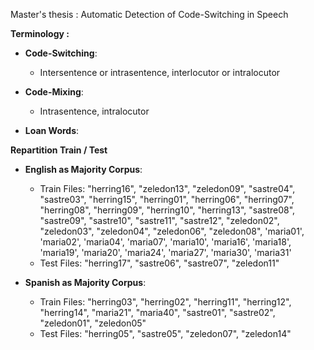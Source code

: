 Master's thesis : Automatic Detection of Code-Switching in Speech

**Terminology :** 

* **Code-Switching**:
  - Intersentence or intrasentence, interlocutor or intralocutor
  
* **Code-Mixing**:
  - Intrasentence, intralocutor
  
* **Loan Words**: 

**Repartition Train / Test**

- **English as Majority Corpus**:  
  - Train Files: "herring16", "zeledon13", "zeledon09", "sastre04", "sastre03", "herring15", "herring01", "herring06", "herring07", "herring08", "herring09", "herring10", "herring13", "sastre08", "sastre09", "sastre10", "sastre11", "sastre12", "zeledon02", "zeledon03", "zeledon04", "zeledon06", "zeledon08", 'maria01', 'maria02', 'maria04', 'maria07', 'maria10', 'maria16', 'maria18', 'maria19', 'maria20', 'maria24', 'maria27', 'maria30', 'maria31'  
  - Test Files: "herring17", "sastre06", "sastre07", "zeledon11"
        
- **Spanish as Majority Corpus**: 
  - Train Files: "herring03", "herring02", "herring11", "herring12", "herring14", "maria21", "maria40", "sastre01", "sastre02", "zeledon01", "zeledon05"  
  - Test Files: "herring05", "sastre05", "zeledon07", "zeledon14"

